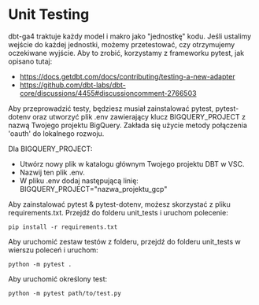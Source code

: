 # Unit Testing

dbt-ga4 traktuje każdy model i makro jako "jednostkę" kodu. Jeśli ustalimy wejście do każdej jednostki, możemy przetestować, czy otrzymujemy oczekiwane wyjście. Aby to zrobić, korzystamy z frameworku pytest, jak opisano tutaj:

- https://docs.getdbt.com/docs/contributing/testing-a-new-adapter
- https://github.com/dbt-labs/dbt-core/discussions/4455#discussioncomment-2766503

Aby przeprowadzić testy, będziesz musiał zainstalować pytest, pytest-dotenv oraz utworzyć plik .env zawierający klucz BIGQUERY_PROJECT z nazwą Twojego projektu BigQuery. Zakłada się użycie metody połączenia 'oauth' do lokalnego rozwoju.

Dla BIGQUERY_PROJECT:
- Utwórz nowy plik w katalogu głównym Twojego projektu DBT w VSC.
- Nazwij ten plik .env.
- W pliku .env dodaj następującą linię: BIGQUERY_PROJECT="nazwa_projektu_gcp"

Aby zainstalować pytest & pytest-dotenv, możesz skorzystać z pliku requirements.txt. Przejdź do folderu unit_tests i uruchom polecenie:

```
pip install -r requirements.txt
```

Aby uruchomić zestaw testów z folderu, przejdź do folderu unit_tests w wierszu poleceń i uruchom:

```
python -m pytest .
```

Aby uruchomić określony test:

```
python -m pytest path/to/test.py
```
